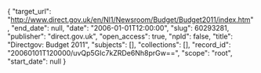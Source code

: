 {
  "target_url": "http://www.direct.gov.uk/en/Nl1/Newsroom/Budget/Budget2011/index.htm", 
  "end_date": null, 
  "date": "2006-01-01T12:00:00", 
  "slug": 60293281, 
  "publisher": "direct.gov.uk", 
  "open_access": true, 
  "npld": false, 
  "title": "Directgov: Budget 2011", 
  "subjects": [], 
  "collections": [], 
  "record_id": "20060101T120000/uvQp5GIc7kZRDe6Nh8prGw==", 
  "scope": "root", 
  "start_date": null
}

